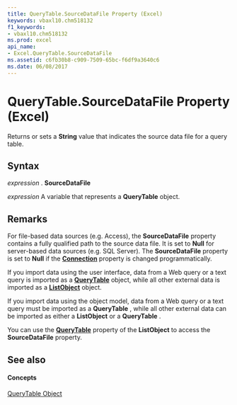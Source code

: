 ```yaml
---
title: QueryTable.SourceDataFile Property (Excel)
keywords: vbaxl10.chm518132
f1_keywords:
- vbaxl10.chm518132
ms.prod: excel
api_name:
- Excel.QueryTable.SourceDataFile
ms.assetid: c6fb30b8-c909-7509-65bc-f6df9a3640c6
ms.date: 06/08/2017
---
```



# QueryTable.SourceDataFile Property (Excel)

Returns or sets a  **String** value that indicates the source data file for a query table.


## Syntax

 _expression_ . **SourceDataFile**

 _expression_ A variable that represents a **QueryTable** object.


## Remarks

For file-based data sources (e.g. Access), the  **SourceDataFile** property contains a fully qualified path to the source data file. It is set to **Null** for server-based data sources (e.g. SQL Server). The **SourceDataFile** property is set to **Null** if the **[Connection](Excel.QueryTable.Connection.md)** property is changed programmatically.

If you import data using the user interface, data from a Web query or a text query is imported as a  **[QueryTable](Excel.QueryTable.md)** object, while all other external data is imported as a **[ListObject](Excel.ListObject.md)** object.

If you import data using the object model, data from a Web query or a text query must be imported as a  **QueryTable** , while all other external data can be imported as either a **ListObject** or a **QueryTable** .

You can use the  **[QueryTable](Excel.ListObject.QueryTable.md)** property of the **ListObject** to access the **SourceDataFile** property.


## See also


#### Concepts


[QueryTable Object](Excel.QueryTable.md)

